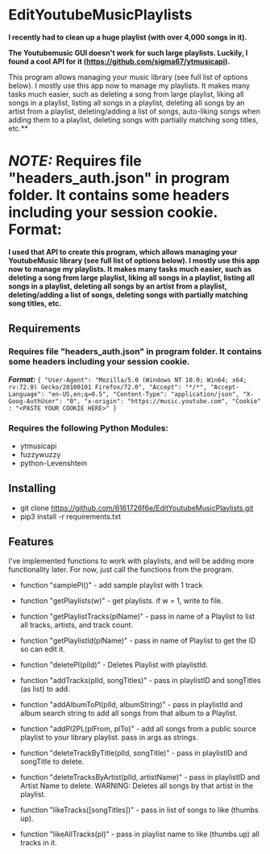 # EditYoutubeMusicPlaylists
**I recently had to clean up a huge playlist (with over 4,000 songs in it).**

**The Youtubemusic GUI doesn't work for such large playlists.  Luckily, I found a cool API for it (https://github.com/sigma67/ytmusicapi).**

This program allows managing your music library (see full list of options below).  I mostly use this app now to manage my playlists.  It makes many tasks much easier, such as deleting a song from large playlist, liking all songs in a playlist, listing all songs in a playlist, deleting all songs by an artist from a playlist, deleting/adding a list of songs, auto-liking songs when adding them to a playlist, deleting songs with partially matching song titles, etc.**

***NOTE:* Requires file "headers_auth.json" in program folder.  It contains some headers including your
session cookie.  Format:**
=======
**I used that API to create this program, which allows managing your YoutubeMusic library (see full list of options below).  I mostly use this app now to manage my playlists.  It makes many tasks much easier, such as deleting a song from large playlist, liking all songs in a playlist, listing all songs in a playlist, deleting all songs by an artist from a playlist, deleting/adding a list of songs, deleting songs with partially matching song titles, etc.**

## Requirements
### Requires file "headers_auth.json" in program folder.  It contains some headers including your session cookie.
***Format:*** 
`
{
    "User-Agent": "Mozilla/5.0 (Windows NT 10.0; Win64; x64; rv:72.0) Gecko/20100101 Firefox/72.0",
    "Accept": "*/*",
    "Accept-Language": "en-US,en;q=0.5",
    "Content-Type": "application/json",
    "X-Goog-AuthUser": "0",
    "x-origin": "https://music.youtube.com",
    "Cookie" : "<PASTE YOUR COOKIE HERE>"
}
`
### Requires the following Python Modules:
* ytmusicapi
* fuzzywuzzy
* python-Levenshtein

## Installing
* git clone https://github.com/6161726f6e/EditYoutubeMusicPlaylists.git
* pip3 install -r requirements.txt

## Features
I've implemented functions to work with playlists, and will be adding more functionality later.
For now, just call the functions from the program.

* function "samplePl()" - 
add sample playlist with 1 track

* function "getPlaylists(w)" - 
get playlists.  if w = 1, write to file.

* function "getPlaylistTracks(plName)" - 
pass in name of a Playlist to list all tracks, artists, and track count.

* function "getPlaylistId(plName)" - 
pass in name of Playlist to get the ID so can edit it. 

* function "deletePl(plId)" - 
Deletes Playlist with playlistId.

* function "addTracks(plId, songTitles)" - 
pass in playlistID and songTitles (as list) to add.

* function "addAlbumToPl(plId, albumString)" - 
pass in playlistId and album search string to add all songs from that album to a Playlist.

* function "addPl2PL(plFrom, plTo)" - 
add all songs from a public source playlist to your library playlist.
pass in args as strings.

* function "deleteTrackByTitle(plId, songTitle)" - 
pass in playlistID and songTitle to delete.

* function "deleteTracksByArtist(plId, artistName)" - 
pass in playlistID and Artist Name to delete.
WARNING: Deletes all songs by that artist in the playlist.

* function "likeTracks([songTitles])" - 
pass in list of songs to like (thumbs up).

* function "likeAllTracks(pl)" - 
pass in playlist name to like (thumbs up) all tracks in it.

